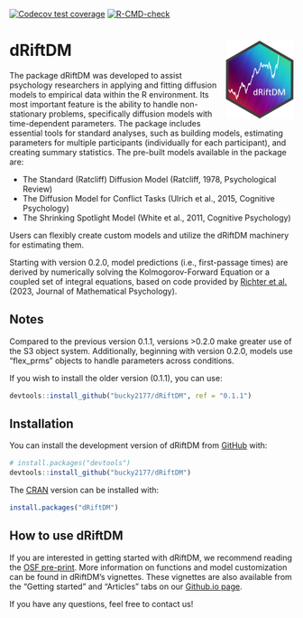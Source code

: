 
<!-- badges: start -->

[![Codecov test
coverage](https://codecov.io/gh/bucky2177/dRiftDM/graph/badge.svg)](https://app.codecov.io/gh/bucky2177/dRiftDM)
[![R-CMD-check](https://github.com/bucky2177/dRiftDM/actions/workflows/R-CMD-check.yaml/badge.svg)](https://github.com/bucky2177/dRiftDM/actions/workflows/R-CMD-check.yaml)
<!-- badges: end -->

# dRiftDM <img src="man/figures/logo.png" align="right" height="138" alt="" />

The package dRiftDM was developed to assist psychology researchers in
applying and fitting diffusion models to empirical data within the R
environment. Its most important feature is the ability to handle
non-stationary problems, specifically diffusion models with
time-dependent parameters. The package includes essential tools for
standard analyses, such as building models, estimating parameters for
multiple participants (individually for each participant), and creating
summary statistics. The pre-built models available in the package are:

- The Standard (Ratcliff) Diffusion Model (Ratcliff, 1978, Psychological
  Review)
- The Diffusion Model for Conflict Tasks (Ulrich et al., 2015, Cognitive
  Psychology)
- The Shrinking Spotlight Model (White et al., 2011, Cognitive
  Psychology)

Users can flexibly create custom models and utilize the dRiftDM
machinery for estimating them.

Starting with version 0.2.0, model predictions (i.e., first-passage
times) are derived by numerically solving the Kolmogorov-Forward
Equation or a coupled set of integral equations, based on code provided
by [Richter et al.](https://doi.org/10.1016/j.jmp.2023.102756) (2023,
Journal of Mathematical Psychology).

## Notes

Compared to the previous version 0.1.1, versions \>0.2.0 make greater
use of the S3 object system. Additionally, beginning with version 0.2.0,
models use “flex_prms” objects to handle parameters across conditions.

If you wish to install the older version (0.1.1), you can use:

``` r
devtools::install_github("bucky2177/dRiftDM", ref = "0.1.1")
```

## Installation

You can install the development version of dRiftDM from
[GitHub](https://github.com/) with:

``` r
# install.packages("devtools")
devtools::install_github("bucky2177/dRiftDM")
```

The [CRAN](https://cran.r-project.org/) version can be installed with:

``` r
install.packages("dRiftDM")
```

## How to use dRiftDM

If you are interested in getting started with dRiftDM, we recommend
reading the [OSF pre-print](https://osf.io/preprints/osf/3t2vf). More
information on functions and model customization can be found in
dRiftDM’s vignettes. These vignettes are also available from the
“Getting started” and “Articles” tabs on our [Github.io
page](https://bucky2177.github.io/dRiftDM/).

If you have any questions, feel free to contact us!
